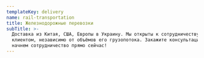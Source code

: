 ```yaml
---
templateKey: delivery
name: rail-transportation
title: Железнодорожные перевозки
subTitle: >-
  Доставка из Китая, США, Европы в Украину. Мы открыты к сотрудничеству с любым
  клиентом, независимо от объёмов его грузопотока. Закажите консультацию и
  начнем сотрудничество прямо сейчас!
---
```


